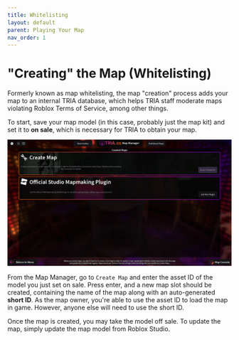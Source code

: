 ```yaml
---
title: Whitelisting
layout: default
parent: Playing Your Map
nav_order: 1
---
```

# "Creating" the Map (Whitelisting)
Formerly known as map whitelisting, the map "creation" process adds your map to an internal TRIA database, which helps TRIA staff moderate maps violating Roblox Terms of Service, among other things.

To start, save your map model (in this case, probably just the map kit) and set it to **on sale**, which is necessary for TRIA to obtain your map.

![](../../../assets/images/mapmanager_created.png)

From the Map Manager, go to `Create Map` and enter the asset ID of the model you just set on sale. Press enter, and a new map slot should be created, containing the name of the map along with an auto-generated **short ID**. As the map owner, you're able to use the asset ID to load the map in game. However, anyone else will need to use the short ID.

Once the map is created, you may take the model off sale. To update the map, simply update the map model from Roblox Studio.